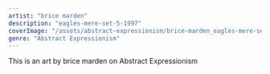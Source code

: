 ```yaml
---
artist: "brice marden"
description: "eagles-mere-set-5-1997"
coverImage: "/assets/abstract-expressionism/brice-marden_eagles-mere-set-5-1997.jpg"
genre: "Abstract Expressionism"
---
```

This is an art by brice marden on Abstract Expressionism

